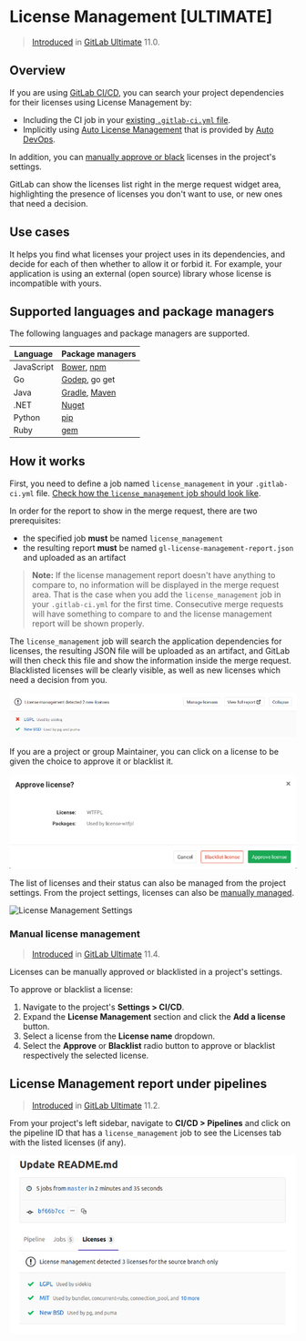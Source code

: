 # License Management **[ULTIMATE]**

> [Introduced][ee-5483] in [GitLab Ultimate][ee] 11.0.

## Overview

If you are using [GitLab CI/CD][ci], you can search your project dependencies for their licenses
using License Management by:

- Including the CI job in your [existing `.gitlab-ci.yml` file][cc-docs].
- Implicitly using [Auto License Management](../../../topics/autodevops/index.md#auto-dependency-scanning)
  that is provided by [Auto DevOps](../../../topics/autodevops/index.md).

In addition, you can [manually approve or black](#manual-license-management) licenses in the project's settings.

GitLab can show the licenses list right in the merge
request widget area, highlighting the presence of licenses you don't want to use, or new
ones that need a decision.

## Use cases

It helps you find what licenses your project uses in its dependencies, and decide for each of then
whether to allow it or forbid it. For example, your application is using an external (open source)
library whose license is incompatible with yours.

## Supported languages and package managers

The following languages and package managers are supported.

| Language   | Package managers                                                  |
|------------|-------------------------------------------------------------------|
| JavaScript | [Bower](https://bower.io/), [npm](https://www.npmjs.com/)         |
| Go         | [Godep](https://github.com/tools/godep), go get                   |
| Java       | [Gradle](https://gradle.org/), [Maven](https://maven.apache.org/) |
| .NET       | [Nuget](https://www.nuget.org/)                                   |
| Python     | [pip](https://pip.pypa.io/en/stable/)                             |
| Ruby       | [gem](https://rubygems.org/)                                      |

## How it works

First, you need to define a job named `license_management` in your
`.gitlab-ci.yml` file. [Check how the `license_management` job should look like][cc-docs].

In order for the report to show in the merge request, there are two
prerequisites:

- the specified job **must** be named `license_management`
- the resulting report **must** be named `gl-license-management-report.json`
  and uploaded as an artifact

>**Note:**
If the license management report doesn't have anything to compare to, no information
will be displayed in the merge request area. That is the case when you add the
`license_management` job in your `.gitlab-ci.yml` for the first time.
Consecutive merge requests will have something to compare to and the license
management report will be shown properly.

The `license_management` job will search the application dependencies for licenses,
the resulting JSON file will be uploaded as an artifact, and
GitLab will then check this file and show the information inside the merge
request. Blacklisted licenses will be clearly visible, as well as new licenses which
need a decision from you.

![License Management Widget](img/license_management.png)

If you are a project or group Maintainer, you can click on a license to be given
the choice to approve it or blacklist it.

![License approval decision](img/license_management_decision.png)

The list of licenses and their status can also be managed from the project settings. From the project
settings, licenses can also be [manually managed](#manual-license-management).

![License Management Settings](img/license_management_settings.png)

### Manual license management

> [Introduced](https://gitlab.com/gitlab-org/gitlab-ee/issues/5940) in [GitLab Ultimate][ee] 11.4.

Licenses can be manually approved or blacklisted in a project's settings.

To approve or blacklist a license:

1. Navigate to the project's **Settings > CI/CD**.
1. Expand the **License Management** section and click the **Add a license** button.
1. Select a license from the **License name** dropdown.
1. Select the **Approve** or **Blacklist** radio button to approve or blacklist respectively
   the selected license.

## License Management report under pipelines

> [Introduced][ee-5491] in [GitLab Ultimate][ee] 11.2.

From your project's left sidebar, navigate to **CI/CD > Pipelines** and click on the
pipeline ID that has a `license_management` job to see the Licenses tab with the listed
licenses (if any).

![License Management Pipeline Tab](img/license_management_pipeline_tab.png)

[ee-5483]: https://gitlab.com/gitlab-org/gitlab-ee/issues/5483
[ee-5491]: https://gitlab.com/gitlab-org/gitlab-ee/issues/5491
[ee]: https://about.gitlab.com/pricing/
[ci]: ../../../ci/README.md
[cc-docs]: ../../../ci/examples/license_management.md
